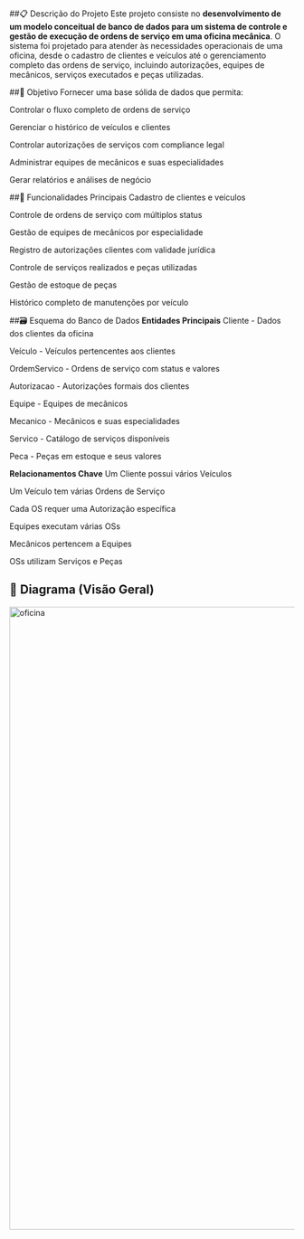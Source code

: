 ##📋 Descrição do Projeto
Este projeto consiste no **desenvolvimento de um modelo conceitual de banco de dados para um sistema de controle e gestão de execução de ordens de serviço em uma oficina mecânica**. O sistema foi projetado para atender às necessidades operacionais de uma oficina, desde o cadastro de clientes e veículos até o gerenciamento completo das ordens de serviço, incluindo autorizações, equipes de mecânicos, serviços executados e peças utilizadas.

##🎯 Objetivo
Fornecer uma base sólida de dados que permita:

Controlar o fluxo completo de ordens de serviço

Gerenciar o histórico de veículos e clientes

Controlar autorizações de serviços com compliance legal

Administrar equipes de mecânicos e suas especialidades

Gerar relatórios e análises de negócio

##🔧 Funcionalidades Principais
Cadastro de clientes e veículos

Controle de ordens de serviço com múltiplos status

Gestão de equipes de mecânicos por especialidade

Registro de autorizações clientes com validade jurídica

Controle de serviços realizados e peças utilizadas

Gestão de estoque de peças

Histórico completo de manutenções por veículo

##🗃️ Esquema do Banco de Dados
**Entidades Principais**
Cliente - Dados dos clientes da oficina

Veículo - Veículos pertencentes aos clientes

OrdemServico - Ordens de serviço com status e valores

Autorizacao - Autorizações formais dos clientes

Equipe - Equipes de mecânicos

Mecanico - Mecânicos e suas especialidades

Servico - Catálogo de serviços disponíveis

Peca - Peças em estoque e seus valores

**Relacionamentos Chave**
Um Cliente possui vários Veículos

Um Veículo tem várias Ordens de Serviço

Cada OS requer uma Autorização específica

Equipes executam várias OSs

Mecânicos pertencem a Equipes

OSs utilizam Serviços e Peças

## 📐 Diagrama (Visão Geral)

<img width="903" height="1102" alt="oficina" src="https://github.com/user-attachments/assets/db78ab84-1ee4-4ecb-bf28-dcf457248a5f" />

